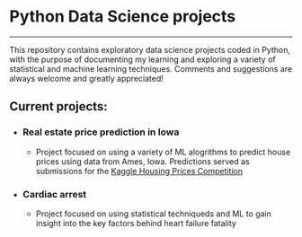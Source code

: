 # Python Data Science projects
---
This repository contains exploratory data science projects coded in Python, with the purpose of documenting my learning and exploring a variety of statistical and machine learning techniques. Comments and suggestions are always welcome and greatly appreciated!

## Current projects:

- ### Real estate price prediction in Iowa

  - Project focused on using a variety of ML alogrithms to predict house prices using data from Ames, Iowa. Predictions served as submissions for the [Kaggle Housing Prices Competition](https://www.kaggle.com/c/home-data-for-ml-course)

- ### Cardiac arrest
  - Project focused on using statistical techniqueds and ML to gain insight into the key factors behind heart failure fatality
  
